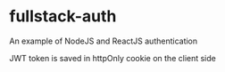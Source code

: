 # fullstack-auth

An example of NodeJS and ReactJS authentication

JWT token is saved in httpOnly cookie on the client side
